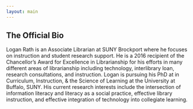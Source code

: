```yaml
---
layout: main
---
```

The Official Bio
----------------------
Logan Rath is an Associate Librarian at SUNY Brockport where he focuses on instruction and student research support. He is a 2016 recipient of the Chancellor’s Award for Excellence in Librarianship for his efforts in many different areas of librarianship including technology, interlibrary loan, research consultations, and instruction. Logan is pursuing his PhD at in Curriculum, Instruction, & the Science of Learning at the University at Buffalo, SUNY. His current research interests include the intersection of information literacy and literacy as a social practice, effective library instruction, and effective integration of technology into collegiate learning.
